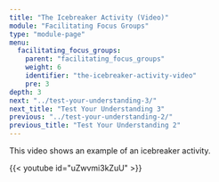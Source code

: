 ```yaml
---
title: "The Icebreaker Activity (Video)"
module: "Facilitating Focus Groups"
type: "module-page"
menu:
  facilitating_focus_groups:
    parent: "facilitating_focus_groups"
    weight: 6
    identifier: "the-icebreaker-activity-video"
    pre: 3
depth: 3
next: "../test-your-understanding-3/"
next_title: "Test Your Understanding 3"
previous: "../test-your-understanding-2/"
previous_title: "Test Your Understanding 2"
---
```

<div class="pageblock"><p>This video shows an example of an icebreaker activity.</p>

{{< youtube id="uZwvmi3kZuU" >}}</div>